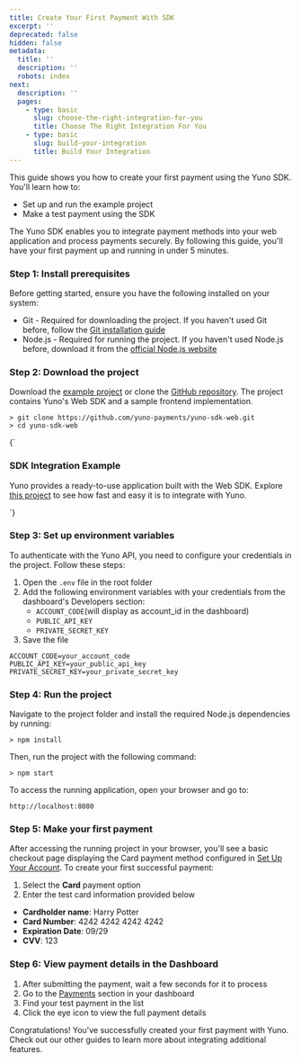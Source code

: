 ```yaml
---
title: Create Your First Payment With SDK
excerpt: ''
deprecated: false
hidden: false
metadata:
  title: ''
  description: ''
  robots: index
next:
  description: ''
  pages:
    - type: basic
      slug: choose-the-right-integration-for-you
      title: Choose The Right Integration For You
    - type: basic
      slug: build-your-integration
      title: Build Your Integration
---
```

This guide shows you how to create your first payment using the Yuno SDK. You'll learn how to:

* Set up and run the example project
* Make a test payment using the SDK

The Yuno SDK enables you to integrate payment methods into your web application and process payments securely. By following this guide, you'll have your first payment up and running in under 5 minutes.

### Step 1: Install prerequisites

Before getting started, ensure you have the following installed on your system:

* Git - Required for downloading the project. If you haven't used Git before, follow the [Git installation guide](https://git-scm.com/book/en/v2/Getting-Started-Installing-Git)
* Node.js - Required for running the project. If you haven't used Node.js before, download it from the [official Node.js website](https://nodejs.org/en/download)

### Step 2: Download the project

Download the [example project](https://github.com/yuno-payments/yuno-sdk-web/archive/refs/heads/main.zip) or clone the [GitHub repository](https://github.com/yuno-payments/yuno-sdk-web). The project contains Yuno's Web SDK and a sample frontend implementation.

```shell
> git clone https://github.com/yuno-payments/yuno-sdk-web.git
> cd yuno-sdk-web
```

<HTMLBlock>{`
<body>
  <div class="infoBlockContainer">
    <div class="verticalLine"></div>
    <div>
      <h3>SDK Integration Example</h3>
      <div class="contentContainer">
        <p>
					Yuno provides a ready-to-use application built with the Web SDK. Explore <a href='https://github.com/yuno-payments/yuno-sdk-web'>this project</a> to see how fast and easy it is to integrate with Yuno. 
        </p>
      </div>
    </div>
  </div>
</body>
`}</HTMLBlock>

### Step 3: Set up environment variables

To authenticate with the Yuno API, you need to configure your credentials in the project. Follow these steps:

1. Open the `.env` file in the root folder
2. Add the following environment variables with your credentials from the dashboard's Developers section:
   * `ACCOUNT_CODE`(will display as account\_id in the dashboard) 
   * `PUBLIC_API_KEY` 
   * `PRIVATE_SECRET_KEY`
3. Save the file

```
ACCOUNT_CODE=your_account_code
PUBLIC_API_KEY=your_public_api_key
PRIVATE_SECRET_KEY=your_private_secret_key
```

### Step 4: Run the project

Navigate to the project folder and install the required Node.js dependencies by running:

```shell
> npm install
```

Then, run the project with the following command: 

```shell
> npm start
```

To access the running application, open your browser and go to:

```shell
http://localhost:8080
```

### Step 5: Make your first payment

After accessing the running project in your browser, you'll see a basic checkout page displaying the Card payment method configured in [Set Up Your Account](doc:step-1-set-up-your-account). To create your first successful payment:

1. Select the **Card** payment option
2. Enter the test card information provided below

* **Cardholder name**: Harry Potter
* **Card Number**: 4242 4242 4242 4242
* **Expiration Date**: 09/29
* **CVV**: 123

### Step 6: View payment details in the Dashboard

1. After submitting the payment, wait a few seconds for it to process
2. Go to the [Payments](https://dashboard.y.uno/payments) section in your dashboard
3. Find your test payment in the list
4. Click the eye icon to view the full payment details

Congratulations! You've successfully created your first payment with Yuno. Check out our other guides to learn more about integrating additional features.
